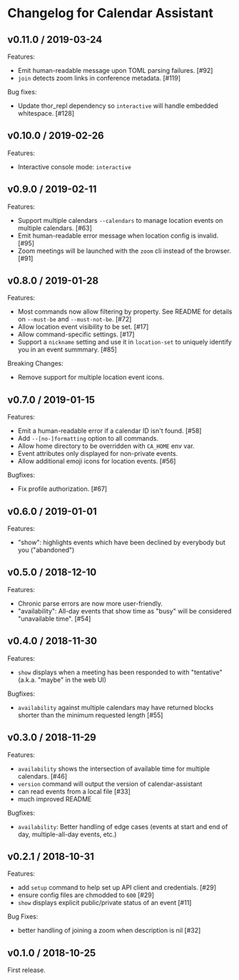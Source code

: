 # Changelog for Calendar Assistant

## v0.11.0 / 2019-03-24

Features:

- Emit human-readable message upon TOML parsing failures. [#92]
- `join` detects zoom links in conference metadata. [#119]


Bug fixes:

- Update thor_repl dependency so `interactive` will handle embedded whitespace. [#128]



## v0.10.0 / 2019-02-26

Features:

- Interactive console mode: `interactive`


## v0.9.0 / 2019-02-11

Features:

- Support multiple calendars `--calendars` to manage location events on multiple calendars. [#63]
- Emit human-readable error message when location config is invalid. [#95]
- Zoom meetings will be launched with the `zoom` cli instead of the browser. [#91]


## v0.8.0 / 2019-01-28

Features:

- Most commands now allow filtering by property. See README for details on `--must-be` and `--must-not-be`. [#72]
- Allow location event visibility to be set. [#17]
- Allow command-specific settings. [#17]
- Support a `nickname` setting and use it in `location-set` to uniquely identify you in an event summmary. [#85]


Breaking Changes:

- Remove support for multiple location event icons.


## v0.7.0 / 2019-01-15

Features:

- Emit a human-readable error if a calendar ID isn't found. [#58]
- Add `--[no-]formatting` option to all commands.
- Allow home directory to be overridden with `CA_HOME` env var.
- Event attributes only displayed for non-private events.
- Allow additional emoji icons for location events. [#56]


Bugfixes:

- Fix profile authorization. [#67]


## v0.6.0 / 2019-01-01

Features:

- "show": highlights events which have been declined by everybody but you ("abandoned")


## v0.5.0 / 2018-12-10

Features:

- Chronic parse errors are now more user-friendly.
- "availability": All-day events that show time as "busy" will be considered "unavailable time". [#54]


## v0.4.0 / 2018-11-30

Features:

- `show` displays when a meeting has been responded to with "tentative" (a.k.a. "maybe" in the web UI)

Bugfixes:

- `availability` against multiple calendars may have returned blocks shorter than the minimum requested length [#55]


## v0.3.0 / 2018-11-29

Features:

- `availability` shows the intersection of available time for multiple calendars. [#46]
- `version` command will output the version of calendar-assistant
- can read events from a local file [#33]
- much improved README

Bugfixes:

- `availability`: Better handling of edge cases (events at start and end of day, multiple-all-day events, etc.)


## v0.2.1 / 2018-10-31

Features:

- add `setup` command to help set up API client and credentials. [#29]
- ensure config files are chmodded to `600` [#29]
- `show` displays explicit public/private status of an event [#11]

Bug Fixes:

- better handling of joining a zoom when description is nil [#32]


## v0.1.0 / 2018-10-25

First release.
